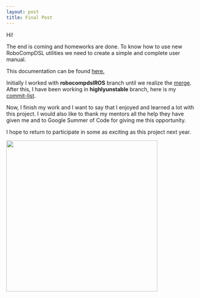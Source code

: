```yaml
---
layout: post
title: Final Post
---
```


Hi!

The end is coming and homeworks are done. To know how to use new RoboCompDSL utilities we need to create a simple and complete user manual.

This documentation can be found [here.](https://github.com/robocomp/robocomp/blob/highlyunstable/tools/robocompdsl/README.md)

Initially I worked with **robocompdslROS** branch until we realize the [merge](https://github.com/robocomp/robocomp/commit/6120997bcae4677b1ad764485033d1288cfec32f).
After this, I have been working in **highlyunstable** branch, here is my [commit-list](https://github.com/robocomp/robocomp/commits/highlyunstable?author=Daniel1108).

Now, I finish my work and I want to say that I enjoyed and learned a lot with this project. I would also like to thank my mentors all the help they have given me and to Google Summer of Code for giving me this opportunity.

I hope to return to participate in some as exciting as this project next year.

<img src="https://unplug.tips/wp-content/uploads/2015/11/Goodbye-google.jpg" alt="" width="400"/>
